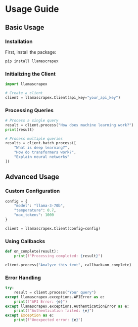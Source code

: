 # Usage Guide

## Basic Usage

### Installation

First, install the package:

```bash
pip install llamascrapex
```

### Initializing the Client

```python
import llamascrapex

# Create a client
client = llamascrapex.Client(api_key="your_api_key")
```

### Processing Queries

```python
# Process a single query
result = client.process("How does machine learning work?")
print(result)

# Process multiple queries
results = client.batch_process([
    "What is deep learning?",
    "How do transformers work?",
    "Explain neural networks"
])
```

## Advanced Usage

### Custom Configuration

```python
config = {
    "model": "llama-3-70b",
    "temperature": 0.7,
    "max_tokens": 1000
}

client = llamascrapex.Client(config=config)
```

### Using Callbacks

```python
def on_complete(result):
    print(f"Processing completed: {result}")

client.process("Analyze this text", callback=on_complete)
```

### Error Handling

```python
try:
    result = client.process("Your query")
except llamascrapex.exceptions.APIError as e:
    print(f"API Error: {e}")
except llamascrapex.exceptions.AuthenticationError as e:
    print(f"Authentication failed: {e}")
except Exception as e:
    print(f"Unexpected error: {e}")
```
